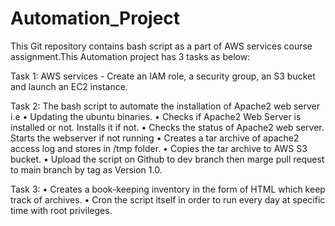 # Automation_Project

This Git repository contains bash script as a part of AWS services course assignment.This Automation project has 3 tasks as below:

Task 1: AWS services - Create an IAM role, a security group, an S3 bucket and launch an EC2 instance.

Task 2: The bash script to automate the installation of Apache2 web server i.e 
•	Updating the ubuntu binaries.
•	Checks if Apache2 Web Server is installed or not. Installs it if not.
•	Checks the status of Apache2 web server. Starts the webserver if not running
•	Creates a tar archive of apache2 access log and stores in /tmp folder.
•	Copies the tar archive to AWS S3 bucket.
•	Upload the script on Github to dev branch then marge pull request to main branch by tag as Version 1.0.

Task 3: 
•	Creates a book-keeping inventory in the form of HTML which keep track of archives.
•	Cron the script itself in order to run every day at specific time with root privileges.
